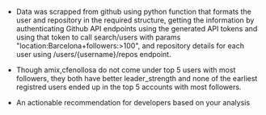 - Data was scrapped from github using python function that formats the user and repository in the required structure, getting the information by authenticating Github API endpoints using the generated API tokens and using that token to call search/users with params "location:Barcelona+followers:>100", and repository details for each user using /users/{username}/repos endpoint.
  
- Though amix,cfenollosa do not come under top 5 users with most followers, they both have better leader_strength and none of the earliest registred users ended up in the top 5 accounts with most followers.
  
- An actionable recommendation for developers based on your analysis
